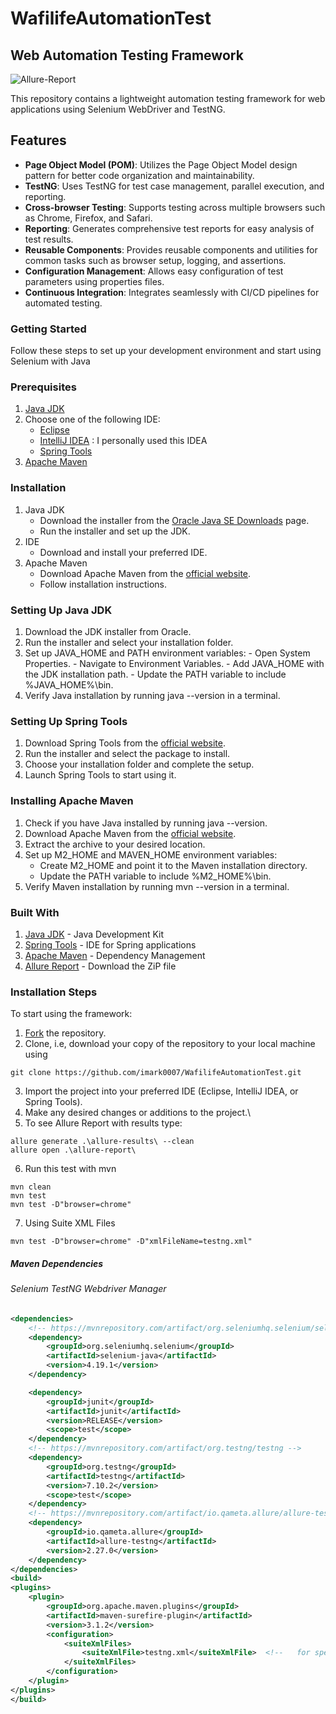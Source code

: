 # WafilifeAutomationTest
## Web Automation Testing Framework
![Allure-Report](https://github.com/imark0007/WafilifeAutomationTest/assets/53122092/86362949-ad74-43c8-a605-3ffd6c8ce9af)

This repository contains a lightweight automation testing framework for web applications using Selenium WebDriver and TestNG.

## Features

- **Page Object Model (POM)**: Utilizes the Page Object Model design pattern for better code organization and maintainability.
- **TestNG**: Uses TestNG for test case management, parallel execution, and reporting.
- **Cross-browser Testing**: Supports testing across multiple browsers such as Chrome, Firefox, and Safari.
- **Reporting**: Generates comprehensive test reports for easy analysis of test results.
- **Reusable Components**: Provides reusable components and utilities for common tasks such as browser setup, logging, and assertions.
- **Configuration Management**: Allows easy configuration of test parameters using properties files.
- **Continuous Integration**: Integrates seamlessly with CI/CD pipelines for automated testing.

### Getting Started
Follow these steps to set up your development environment and start using Selenium with Java

### Prerequisites

1. [Java JDK](https://www.oracle.com/java/technologies/javase-jdk15-downloads.html)
2. Choose one of the following IDE:
    - [Eclipse](https://www.eclipse.org/downloads/packages/release/2024-03/r/eclipse-ide-java-developers)
    - [IntelliJ IDEA](https://www.jetbrains.com/idea/download/) : I personally used this IDEA
    - [Spring Tools](https://spring.io/tools)
3. [Apache Maven](https://maven.apache.org/download.cgi) 

### Installation

1. Java JDK
    - Download the installer from the [Oracle Java SE Downloads](https://www.oracle.com/java/technologies/javase-jdk15-downloads.html) page.
    - Run the installer and set up the JDK.
2. IDE
    - Download and install your preferred IDE.
3. Apache Maven
    - Download Apache Maven from the [official website](https://maven.apache.org/download.cgi).
    - Follow installation instructions.
  
### Setting Up Java JDK

1. Download the JDK installer from Oracle.
2. Run the installer and select your installation folder.
3. Set up JAVA_HOME and PATH environment variables:
         - Open System Properties.
         - Navigate to Environment Variables.
         - Add JAVA_HOME with the JDK installation path.
         - Update the PATH variable to include %JAVA_HOME%\bin.
4. Verify Java installation by running java --version in a terminal.

### Setting Up Spring Tools

1. Download Spring Tools from the [official website](https://spring.io/tools).
2. Run the installer and select the package to install.
3. Choose your installation folder and complete the setup.
4. Launch Spring Tools to start using it.

### Installing Apache Maven

1. Check if you have Java installed by running java --version.
2. Download Apache Maven from the [official website](https://maven.apache.org/download.cgi).
3. Extract the archive to your desired location.
4. Set up M2_HOME and MAVEN_HOME environment variables:
    - Create M2_HOME and point it to the Maven installation directory.
    - Update the PATH variable to include %M2_HOME%\bin.
5. Verify Maven installation by running mvn --version in a terminal.

### Built With

1. [Java JDK](https://www.oracle.com/java/) - Java Development Kit
2. [Spring Tools](https://spring.io/tools/) - IDE for Spring applications
3. [Apache Maven](https://maven.apache.org/) - Dependency Management
4. [Allure Report](https://repo.maven.apache.org/maven2/io/qameta/allure/allure-commandline/2.29.0/) - Download the ZiP file

### Installation Steps
To start using the framework:

1. [Fork](https://github.com/imark0007/WafilifeAutomationTest.git) the repository.
2. Clone, i.e, download your copy of the repository to your local machine using
```
git clone https://github.com/imark0007/WafilifeAutomationTest.git
```
3. Import the project into your preferred IDE (Eclipse, IntelliJ IDEA, or Spring Tools).
4. Make any desired changes or additions to the project.\
5. To see Allure Report with results type:
```
allure generate .\allure-results\ --clean
allure open .\allure-report\
```
6. Run this test with mvn
```
mvn clean
mvn test
mvn test -D"browser=chrome"

```
7. Using Suite XML Files
```
mvn test -D"browser=chrome" -D"xmlFileName=testng.xml"
```
##### Maven Dependencies

###### Selenium TestNG Webdriver Manager

```xml
<dependencies>
    <!-- https://mvnrepository.com/artifact/org.seleniumhq.selenium/selenium-java -->
    <dependency>
        <groupId>org.seleniumhq.selenium</groupId>
        <artifactId>selenium-java</artifactId>
        <version>4.19.1</version>
    </dependency>

    <dependency>
        <groupId>junit</groupId>
        <artifactId>junit</artifactId>
        <version>RELEASE</version>
        <scope>test</scope>
    </dependency>
    <!-- https://mvnrepository.com/artifact/org.testng/testng -->
    <dependency>
        <groupId>org.testng</groupId>
        <artifactId>testng</artifactId>
        <version>7.10.2</version>
        <scope>test</scope>
    </dependency>
    <!-- https://mvnrepository.com/artifact/io.qameta.allure/allure-testng -->
    <dependency>
        <groupId>io.qameta.allure</groupId>
        <artifactId>allure-testng</artifactId>
        <version>2.27.0</version>
    </dependency>
</dependencies>
<build>
<plugins>
    <plugin>
        <groupId>org.apache.maven.plugins</groupId>
        <artifactId>maven-surefire-plugin</artifactId>
        <version>3.1.2</version>
        <configuration>
            <suiteXmlFiles>
                <suiteXmlFile>testng.xml</suiteXmlFile>  <!--   for specific xml file :  <suiteXmlFile>${xmlFileName}</suiteXmlFile>-->
            </suiteXmlFiles>
        </configuration>
    </plugin>
</plugins>
</build>
```
